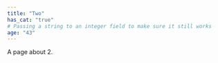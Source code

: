 ```yaml
---
title: "Two"
has_cat: "true"
# Passing a string to an integer field to make sure it still works
age: "43"
---
```


A page about 2.
